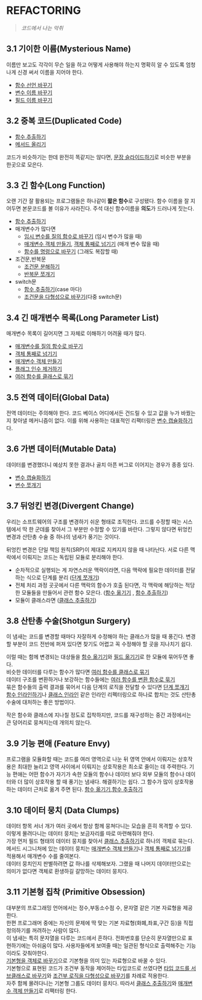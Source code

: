 # REFACTORING

> _코드에서 나는 악취_

## 3.1 기이한 이름(Mysterious Name)

이름만 보고도 각각이 무슨 일을 하고 어떻게 사용해야 하는지 명확히 알 수 있도록 엄청나게 신경 써서 이름을 지어야 한다.

- [함수 선언 바꾸기][6.5]
- [변수 이름 바꾸기][6.7]
- [필드 이름 바꾸기][9.2]

## 3.2 중복 코드(Duplicated Code)

- [함수 추출하기][6.1]
- [메서드 올리기][12.1]

코드가 비슷하기는 한데 완전히 똑같지는 않다면, [문장 슬라이드하기][8.6]로 비슷한 부분을 한곳으로 모은다.

## 3.3 긴 함수(Long Function)

오랜 기간 잘 활용되는 프로그램들은 하나같이 **짧은 함수**로 구성됐다. 함수 이름을 잘 지어두면 본문코드를 볼 이유가 사라진다. 주석 대신 함수이름을 **의도**가 드러나게 짓는다.

- [함수 추출하기][6.1]
- 매개변수가 많다면
  - [임시 변수를 질의 함수로 바꾸기][7.4] (임시 변수가 많을 때)
  - [매개변수 객체 만들기][6.8], [객체 통째로 넘기기][11.4] (매개 변수 많을 때)
  - [함수를 명령으로 바꾸기][11.9] (그래도 복잡할 때)
- 조건문,반복문
  - [조건문 분해하기][10.1]
  - [반복문 쪼개기][8.7]
- switch문
  - [함수 추출하기][6.1](case 마다)
  - [조건문을 다형성으로 바꾸기][10.4](다중 switch문)

## 3.4 긴 매개변수 목록(Long Parameter List)

매개변수 목록이 길어지면 그 자체로 이해하기 어려울 때가 많다.

- [매개변수를 질의 함수로 바꾸기][11.5]
- [객체 통째로 넘기기][11.4]
- [매개변수 객체 만들기][6.8]
- [플래그 인수 제거하기][11.3]
- [여러 함수를 클래스로 묶기][6.9]

## 3.5 전역 데이터(Global Data)

전역 데이터는 주의해야 한다. 코드 베이스 어디에서든 건드릴 수 있고 값을 누가 바꿨는지 찾아낼 메커니즘이 없다. 이를 위해 사용하는 대표적인 리팩터링은 [변수 캡슐화하기][6.6]다.

## 3.6 가변 데이터(Mutable Data)

데이터를 변경했더니 예상치 못한 결과나 골치 아픈 버그로 이어지는 경우가 종종 있다.

- [변수 캡슐화하기][6.6]
- [변수 쪼개기][9.1]

## 3.7 뒤엉킨 변경(Divergent Change)

우리는 소프트웨어의 구조를 변경하기 쉬운 형태로 조직한다. 코드를 수정할 때는 시스템에서 딱 한 군데를 찾아서 그 부분만 수정할 수 있기를 바란다. 그렇지 않다면 뒤엉킨 변경과 산탄총 수술 중 하나의 냄새가 풍기는 것이다.

뒤엉킨 변경은 단일 책임 원칙(SRP)이 제대로 지켜지지 않을 때 나타난다. 서로 다른 맥락에서 이뤄지는 코드는 독립된 모듈로 분리해야 한다.

- 순차적으로 실행되는 게 자연스러운 맥락이라면, 다음 맥락에 필요한 데이터를 전달하는 식으로 단계를 분리 ([단계 쪼개기][6.11])
- 전체 처리 과정 곳곳에서 다른 맥락의 함수가 호출 된다면, 각 맥락에 해당하는 적당한 모듈들을 만들어서 관련 함수 모은다. ([함수 옮기기][8.1] , [함수 추출하기][6.1])
- 모듈이 클래스라면 ([클래스 추출하기][7.5])

## 3.8 산탄총 수술(Shotgun Surgery)

이 냄새는 코드를 변경할 때마다 자잘하게 수정해야 하는 클래스가 많을 때 풍긴다. 변경할 부분이 코드 전반에 퍼져 있다면 찾기도 어렵고 꼭 수정해야 할 곳을 지나치기 쉽다.

이럴 때는 함께 변경되는 대상들을 [함수 옮기기][8.1]와 [필드 옮기기][8.2]로 한 모듈에 묶어두면 좋다.  
비슷한 데이터를 다루는 함수가 많다면 [여러 함수를 클래스로 묶기][6.9]  
데이터 구조를 변환하거나 보강하는 함수들에는 [여러 함수를 변환 함수로 묶기][6.10]  
묶은 함수들의 출력 결과를 묶어서 다음 단계의 로직을 전달할 수 있다면 [단계 쪼개기][6.11]  
[함수 인라인하기][6.2]나 [클래스 인라인][7.6] 같은 인라인 리펙터링으로 하나로 합치는 것도 산탄총 수술에 대처하는 좋은 방법이다.

작은 함수와 클래스에 지나칠 정도로 집착하지만, 코드를 재구성하는 중간 과정에서는 큰 덩어리로 뭉쳐지는데 개의치 않는다.

## 3.9 기능 편애 (Feature Envy)

프로그램을 모듈화할 때는 코드를 여러 영역으로 나눈 뒤 영역 안에서 이뤄지는 상호작용은 최대한 늘리고 영역 사이에서 이뤄지는 상호작용은 최소로 줄이는 데 주력한다. 기능 편애는 어떤 함수가 자기가 속한 모듈의 함수나 데이터 보다 외부 모듈의 함수나 데이터와 더 많이 상호작용 할 때 풍기는 냄새다. 해결하기는 쉽다. 그 함수가 많이 상호작용 하는 데이터 근처로 옮겨 주면 된다.
[함수 옮기기][8.1],[함수 추출하기][6.1]

## 3.10 데이터 뭉치 (Data Clumps)

데이터 항목 서너 개가 여러 곳에서 항상 함께 뭉쳐다니는 모습을 흔히 목격할 수 있다. 이렇게 몰려다니는 데이터 뭉치는 보금자리를 따로 마련해줘야 한다.  
가장 먼저 필드 형태의 데이터 뭉치를 찾아서 [클래스 추출하기][7.5]로 하나의 객체로 묶는다. 메서드 시그니처에 있는 데이터 뭉치는 [매개변수 객체 만들기][6.8]나 [객체 통째로 넘기기][11.4]를 적용해서 매개변수 수를 줄여본다.  
데이터 뭉치인지 판별하려면 값 하나를 삭제해보자. 그랬을 때 나머지 데이터만으로는 의미가 없다면 객체로 환생하길 갈망하는 데이터 뭉치다.

## 3.11 기본형 집착 (Primitive Obsession)

대부분의 프로그래밍 언어에서는 정수,부동소수점 수, 문자열 같은 기본 자료형을 제공한다.  
한편 프로그래머 중에는 자신의 문제에 딱 맞는 기본 자료형(화폐,좌표,구간 등)을 직접 정의하기를 꺼려하는 사람이 많다.  
이 냄새는 특히 문자열을 다루는 코드에서 흔하다. 전화번호를 단순히 문자열만으로 표현하기에는 아쉬움이 많다. 사용자들에게 보여줄 때는 일관된 형식으로 출력해주는 기능이라도 갖춰야한다.  
[기본형을 객체로 바꾸기][7.3]으로 기본형을 의미 있는 자료형으로 바꿀 수 있다.  
기본형으로 표현된 코드가 조건부 동작을 제어하는 타입코드로 쓰였다면 [타입 코드를 서브클래스로 바꾸기][12.6]와 [조건부 로직을 다형성으로 바꾸기][10.4]를 차례로 적용한다.  
자주 함께 몰려다니는 기본형 그룹도 데이터 뭉치다. 따라서 [클래스 추출하기][7.5]와 [매개변수 객체 만들기][6.8]로 리팩터링 한다.

[ch6]: https://github.com/kse8425/Refactoring/tree/main/chapter6
[ch7]: https://github.com/kse8425/Refactoring/tree/main/chapter7
[ch8]: https://github.com/kse8425/Refactoring/tree/main/chapter8
[ch9]: https://github.com/kse8425/Refactoring/tree/main/chapter9
[ch10]: https://github.com/kse8425/Refactoring/tree/main/chapter10
[ch11]: https://github.com/kse8425/Refactoring/tree/main/chapter11
[ch12]: https://github.com/kse8425/Refactoring/tree/main/chapter12
[6.1]: https://github.com/kse8425/Refactoring/tree/main/chapter6/6.1
[6.2]: https://github.com/kse8425/Refactoring/tree/main/chapter6/6.2
[6.3]: https://github.com/kse8425/Refactoring/tree/main/chapter6/6.3
[6.4]: https://github.com/kse8425/Refactoring/tree/main/chapter6/6.4
[6.5]: https://github.com/kse8425/Refactoring/tree/main/chapter6/6.5
[6.6]: https://github.com/kse8425/Refactoring/tree/main/chapter6/6.6
[6.7]: https://github.com/kse8425/Refactoring/tree/main/chapter6/6.7
[6.8]: https://github.com/kse8425/Refactoring/tree/main/chapter6/6.8
[6.9]: https://github.com/kse8425/Refactoring/tree/main/chapter6/6.9
[6.10]: https://github.com/kse8425/Refactoring/tree/main/chapter6/6.10
[6.11]: https://github.com/kse8425/Refactoring/tree/main/chapter6/6.11
[7.1]: https://github.com/kse8425/Refactoring/tree/main/chapter7/7.1
[7.2]: https://github.com/kse8425/Refactoring/tree/main/chapter7/7.2
[7.3]: https://github.com/kse8425/Refactoring/tree/main/chapter7/7.3
[7.4]: https://github.com/kse8425/Refactoring/tree/main/chapter7/7.4
[7.5]: https://github.com/kse8425/Refactoring/tree/main/chapter7/7.5
[7.6]: https://github.com/kse8425/Refactoring/tree/main/chapter7/7.6
[7.7]: https://github.com/kse8425/Refactoring/tree/main/chapter7/7.7
[7.8]: https://github.com/kse8425/Refactoring/tree/main/chapter7/7.8
[7.9]: https://github.com/kse8425/Refactoring/tree/main/chapter7/7.9
[8.1]: https://github.com/kse8425/Refactoring/tree/main/chapter8/8.1
[8.2]: https://github.com/kse8425/Refactoring/tree/main/chapter8/8.2
[8.3]: https://github.com/kse8425/Refactoring/tree/main/chapter8/8.3
[8.4]: https://github.com/kse8425/Refactoring/tree/main/chapter8/8.4
[8.5]: https://github.com/kse8425/Refactoring/tree/main/chapter8/8.5
[8.6]: https://github.com/kse8425/Refactoring/tree/main/chapter8/8.6
[8.7]: https://github.com/kse8425/Refactoring/tree/main/chapter8/8.7
[8.8]: https://github.com/kse8425/Refactoring/tree/main/chapter8/8.8
[8.9]: https://github.com/kse8425/Refactoring/tree/main/chapter8/8.9
[9.1]: https://github.com/kse8425/Refactoring/tree/main/chapter9/9.1
[9.2]: https://github.com/kse8425/Refactoring/tree/main/chapter9/9.2
[9.3]: https://github.com/kse8425/Refactoring/tree/main/chapter9/9.3
[9.4]: https://github.com/kse8425/Refactoring/tree/main/chapter9/9.4
[9.5]: https://github.com/kse8425/Refactoring/tree/main/chapter9/9.5
[9.6]: https://github.com/kse8425/Refactoring/tree/main/chapter9/9.6
[10.1]: https://github.com/kse8425/Refactoring/tree/main/chapter10/10.1
[10.2]: https://github.com/kse8425/Refactoring/tree/main/chapter10/10.2
[10.3]: https://github.com/kse8425/Refactoring/tree/main/chapter10/10.3
[10.4]: https://github.com/kse8425/Refactoring/tree/main/chapter10/10.4
[10.5]: https://github.com/kse8425/Refactoring/tree/main/chapter10/10.5
[10.6]: https://github.com/kse8425/Refactoring/tree/main/chapter10/10.6
[10.7]: https://github.com/kse8425/Refactoring/tree/main/chapter10/10.7
[11.1]: https://github.com/kse8425/Refactoring/tree/main/chapter11/11.1
[11.2]: https://github.com/kse8425/Refactoring/tree/main/chapter11/11.2
[11.3]: https://github.com/kse8425/Refactoring/tree/main/chapter11/11.3
[11.4]: https://github.com/kse8425/Refactoring/tree/main/chapter11/11.4
[11.5]: https://github.com/kse8425/Refactoring/tree/main/chapter11/11.5
[11.6]: https://github.com/kse8425/Refactoring/tree/main/chapter11/11.6
[11.7]: https://github.com/kse8425/Refactoring/tree/main/chapter11/11.7
[11.8]: https://github.com/kse8425/Refactoring/tree/main/chapter11/11.8
[11.9]: https://github.com/kse8425/Refactoring/tree/main/chapter11/11.9
[11.10]: https://github.com/kse8425/Refactoring/tree/main/chapter11/11.10
[11.11]: https://github.com/kse8425/Refactoring/tree/main/chapter11/11.11
[11.12]: https://github.com/kse8425/Refactoring/tree/main/chapter11/11.12
[11.13]: https://github.com/kse8425/Refactoring/tree/main/chapter11/11.13
[12.1]: https://github.com/kse8425/Refactoring/tree/main/chapter12/12.1
[12.2]: https://github.com/kse8425/Refactoring/tree/main/chapter12/12.2
[12.3]: https://github.com/kse8425/Refactoring/tree/main/chapter12/12.3
[12.4]: https://github.com/kse8425/Refactoring/tree/main/chapter12/12.4
[12.5]: https://github.com/kse8425/Refactoring/tree/main/chapter12/12.5
[12.6]: https://github.com/kse8425/Refactoring/tree/main/chapter12/12.6
[12.7]: https://github.com/kse8425/Refactoring/tree/main/chapter12/12.7
[12.8]: https://github.com/kse8425/Refactoring/tree/main/chapter12/12.8
[12.9]: https://github.com/kse8425/Refactoring/tree/main/chapter12/12.9
[12.10]: https://github.com/kse8425/Refactoring/tree/main/chapter12/12.10
[12.11]: https://github.com/kse8425/Refactoring/tree/main/chapter12/12.11
